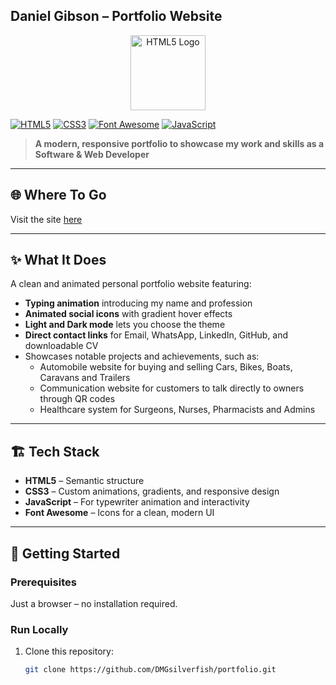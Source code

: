 ## Daniel Gibson – Portfolio Website

<p align="center">
  <a href="https://developer.mozilla.org/en-US/docs/Web/HTML">
    <img src="https://upload.wikimedia.org/wikipedia/commons/6/61/HTML5_logo_and_wordmark.svg" alt="HTML5 Logo" width="120"/>
  </a>
</p>

[![HTML5](https://img.shields.io/badge/HTML5-E34F26?style=flat&logo=html5&logoColor=white)](https://developer.mozilla.org/en-US/docs/Web/HTML)
[![CSS3](https://img.shields.io/badge/CSS3-1572B6?style=flat&logo=css3&logoColor=white)](https://developer.mozilla.org/en-US/docs/Web/CSS)
[![Font Awesome](https://img.shields.io/badge/Icons-Font%20Awesome-339AF0?style=flat&logo=fontawesome&logoColor=white)](https://fontawesome.com/)
[![JavaScript](https://img.shields.io/badge/JavaScript-F7DF1E?style=flat&logo=javascript&logoColor=black)](https://developer.mozilla.org/en-US/docs/Web/JavaScript)

> **A modern, responsive portfolio to showcase my work and skills as a Software & Web Developer**  

---

## 🌐 Where To Go
Visit the site [here](https://danielgibson.co.za/)

---

## ✨ What It Does
A clean and animated personal portfolio website featuring:
- **Typing animation** introducing my name and profession
- **Animated social icons** with gradient hover effects
- **Light and Dark mode** lets you choose the theme
- **Direct contact links** for Email, WhatsApp, LinkedIn, GitHub, and downloadable CV
- Showcases notable projects and achievements, such as:
  - Automobile website for buying and selling Cars, Bikes, Boats, Caravans and Trailers
  - Communication website for customers to talk directly to owners through QR codes
  - Healthcare system for Surgeons, Nurses, Pharmacists and Admins

---

## 🏗️ Tech Stack
- **HTML5** – Semantic structure
- **CSS3** – Custom animations, gradients, and responsive design
- **JavaScript** – For typewriter animation and interactivity
- **Font Awesome** – Icons for a clean, modern UI

---

## 🚀 Getting Started
### Prerequisites
Just a browser – no installation required.

### Run Locally
1. Clone this repository:
   ```bash
   git clone https://github.com/DMGsilverfish/portfolio.git
